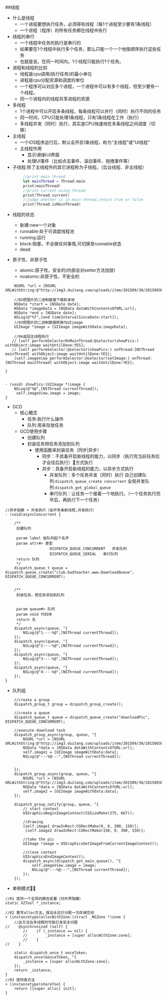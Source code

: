 ##线程
- 什么是线程
    - 一个进程要想执行任务，必须得有线程（每1个进程至少要有1条线程）
    - 一个进程（程序）的所有任务都在线程中执行
- 线程的串行
    - 一个线程中任务的执行是串行的
    - 如果要在1个线程中执行多个任务，那么只能一个一个地按顺序执行这些任务
    - 也就是说，在同一时间内，1个线程只能执行1个任务。
- 进程和线程的比较
    - 线程是cpu调用(执行任务)的最小单位
    - 进程是cpu分配资源和调度的单位
    - 一个程序可以对应多个进程，一个进程中可以有多个线程，但至少要有一个线程。
    - 同一个进程内的线程共享进程的资源
- 多线程
    - 1个进程中可以开启多条线程，每条线程可以并行（同时）执行不同的任务
    - 同一时间，CPU只能处理1条线程，只有1条线程在工作（执行）
    - 多线程并发（同时）执行，其实是CPU快速地在多条线程之间调度（切换）
- 主线程
    - 一个iOS程序运行后，默认会开启1条线程，称为“主线程”或“UI线程”
    - 主线程作用
        - 显示\刷新UI界面
        - 处理UI事件（比如点击事件、滚动事件、拖拽事件等）
- 子线程:除了主线程外的其它进程称为子线程。（后台线程、非主线程）

```swift
        //print main thread
        let mainThread = Thread.main
        print(mainThread)
        //print current using thread
        print(Thread.current)
        //judge whether is in main thread,return true or false
        print(Thread.isMainThread)
```

- 线程的状态
    - 新建:new一个对象
    - runnable:处于可调度线程池
    - running:运行
    - block:阻塞，不会做任何事情,可切换至runnable状态
    - dead

- 原子性、非原子性
    - atomic:原子性，安全的(内部会对setter方法加锁）
    - noatomic:非原子性，不安全的

```objc
    NSURL *url = [NSURL URLWithString:@"http://img3.duitang.com/uploads/item/201509/30/20150930210729_CYP3F.jpeg"];
    
    //02把图片的二进制数据下载到本地
    NSDate *start = [NSDate date];
    NSData *imageData = [NSData dataWithContentsOfURL:url];
    NSDate *end = [NSDate date];
    NSLog(@"%f",[end timeIntervalSinceDate:start]);
    //03把图片的二进制数据转换为UIimage
    UIImage *image = [UIImage imageWithData:imageData];
    
    //04返回主线程执行
   // [self performSelectorOnMainThread:@selector(showPics:) withObject:image waitUntilDone:YES];
   // [self performSelector:@selector(showPics:) onThread:[NSThread mainThread] withObject:image waitUntilDone:YES];
    [self.imageView performSelector:@selector(setImage:) onThread:[NSThread mainThread] withObject:image waitUntilDone:YES];

}


- (void) showPics:(UIImage *)image {
    NSLog(@"%@",[NSThread currentThread]);
     self.imageView.image = image;
}

```    
- GCD
    - 核心概念
        - 任务:执行什么操作
        - 队列:用来存放任务
    - GCD使用步骤
        - 创建队列
        - 封装任务把任务添加到队列
            - 使用函数来封装任务（同步|异步）
                - 同步：不具备开启新线程的能力，以同步（执行完当前任务后才会往后执行）方式执行
                - 异步：具备开启新线程的能力，以异步方式执行
                    - 并发队列：多个任务并发（同时）执行
                        自己创建队列:`dispatch_queue_create concurrent`
                        全局并发队列:`dispatch_get_global_queue`
                    - 串行队列：让任务一个接着一个地执行。（一个任务执行完毕后，再执行下一个任务）
                    
```objc
//异步函数 + 并发执行（会开多条新线程,并发执行）
- (void)asyncConcurrent {
    
    /**
     创建队列

     param label 给队列起个名字
     param attr#> 类型
                    DISPATCH_QUEUE_CONCURRENT   并发队列
                    DISPATCH_QUEUE_SERIAL   串行队列
     return 队列
     */
    dispatch_queue_t queue = dispatch_queue_create("club.badteacher.www.DownloadQueue", DISPATCH_QUEUE_CONCURRENT);
    
    
    /**
     封装任务，把任务添加到队列

     
     param queue#> 队列
     param void 代码块
     return 无
     */
    dispatch_async(queue, ^{
        NSLog(@"1----%@",[NSThread currentThread]);
    });
    dispatch_async(queue, ^{
        NSLog(@"2----%@",[NSThread currentThread]);
    });
    dispatch_async(queue, ^{
        NSLog(@"3----%@",[NSThread currentThread]);
    });
    dispatch_async(queue, ^{
        NSLog(@"4----%@",[NSThread currentThread]);
    });
}
```

- 队列组
```objc
    //create a group
    dispatch_group_t group = dispatch_group_create();
    
    //create a queue
    dispatch_queue_t queue = dispatch_queue_create("downloadPic", DISPATCH_QUEUE_CONCURRENT);
    
    //execute download task
    dispatch_group_async(group, queue, ^{
        NSURL *url = [NSURL URLWithString:@"http://img3.duitang.com/uploads/item/201509/30/20150930210729_CYP3F.jpeg"];
        NSData *data = [NSData dataWithContentsOfURL:url];
        self.image1 = [UIImage imageWithData:data];
        NSLog(@"---%@---",[NSThread currentThread]);


    });
    dispatch_group_async(group, queue, ^{
        NSURL *url = [NSURL URLWithString:@"http://img3.duitang.com/uploads/item/201509/30/20150930210729_CYP3F.jpeg"];
        NSData *data = [NSData dataWithContentsOfURL:url];
        self.image2 = [UIImage imageWithData:data];
    });
    
    dispatch_group_notify(group, queue, ^{
        // start context
        UIGraphicsBeginImageContext(CGSizeMake(375, 667));
        
        //drawing
        [self.image1 drawInRect:CGRectMake(0, 0, 300, 150)];
         [self.image2 drawInRect:CGRectMake(150, 0, 300, 150)];
        
        //take the pic
        UIImage *image = UIGraphicsGetImageFromCurrentImageContext();
        
        //close context
        UIGraphicsEndImageContext();
        dispatch_async(dispatch_get_main_queue(), ^{
            self.imageView.image = image;
            NSLog(@"---%@---",[NSThread currentThread]);
        });
    });
```

- 单例模式

```objc
//01 提供一个全局的静态变量（对外界隐藏）
static XZTool *_instance;

//02 重写alloc方法，保证永远只分配一次存储空间
+ (instancetype)allocWithZone:(struct _NSZone *)zone {
    //此方法在多线程时可能引发安全问题
//    @synchronized (self) {
        //    if (_instance == nil) {
        //        _instance = [super allocWithZone:zone];
        //    }
//    }

    static dispatch_once_t onceToken;
    dispatch_once(&onceToken, ^{
        _instance = [super allocWithZone:zone];
    });
    return _instance;
}
//03 提供类方法
+ (instancetype)shareTool {
    return [[super alloc] init];
}
```
    